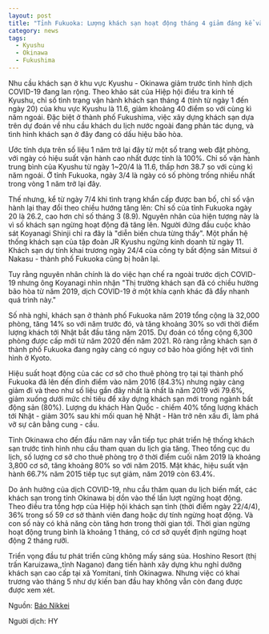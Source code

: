 ```yaml
---
layout: post
title: "Tỉnh Fukuoka: Lượng khách sạn hoạt động tháng 4 giảm đáng kể và có dấu hiệu bão hòa trước dịch COVID-19"
category: news
tags: 
  - Kyushu
  - Okinawa
  - Fukushima
---
```


Nhu cầu khách sạn ở khu vực Kyushu - Okinawa giảm trước tình hình dịch COVID-19 đang lan rộng. Theo khảo sát của Hiệp hội điều tra kinh tế Kyushu, chỉ số tình trạng vận hành khách sạn tháng 4 (tính từ ngày 1 đến ngày 20) của khu vực Kyushu là 11.6, giảm khoảng 40 điểm so với cùng kì năm ngoái. Đặc biệt ở thành phố Fukushima, việc xây dựng khách sạn dựa trên dự đoán về nhu cầu khách du lịch nước ngoài đang phản tác dụng, và tình hình khách sạn ở đây đang có dấu hiệu bão hòa.

Ước tính dựa trên số liệu 1 năm trở lại đây từ một số trang web đặt phòng, với ngày có hiệu suất vận hành cao nhất được tính là 100%. Chỉ số vận hành trung bình của Kyushu từ ngày 1~20/4 là 11.6, thấp hơn 38.7 so với cùng kì năm ngoái. Ở tỉnh Fukuoka, ngày 3/4 là ngày có số phòng trống nhiều nhất trong vòng 1 năm trở lại đây.

Thế nhưng, kể từ ngày 7/4 khi tình trạng khẩn cấp được ban bố, chỉ số vận hành lại thay đổi theo chiều hướng tăng lên: Chỉ số của tỉnh Fukuoka ngày 20 là 26.2, cao hơn chỉ số tháng 3 (8.9). Nguyên nhân của hiện tượng này là vì số khách sạn ngừng hoạt động đã tăng lên. Người đứng đầu cuộc khảo sát Koyanagi Shinji chỉ ra đây là "diễn biến chưa từng thấy". Một phần hệ thống khách sạn của tập đoàn JR Kyushu ngừng kinh doanh từ ngày 11. Khách sạn dự tính khai trương ngày 24/4 của công ty bất động sản Mitsui ở Nakasu - thành phố Fukuoka cũng bị hoãn lại.

Tuy rằng nguyên nhân chính là do việc hạn chế ra ngoài trước dịch COVID-19 nhưng ông Koyanagi nhìn nhận "Thị trường khách sạn đã có chiều hường bão hòa từ năm 2019, dịch COVID-19 ở một khía cạnh khác đã đẩy nhanh quá trình này."

Số nhà nghỉ, khách sạn ở thành phố Fukuoka năm 2019 tổng cộng là 32,000 phòng, tăng 14% so với năm trước đó, và tăng khoảng 30% so với thời điểm lượng khách tới Nhật bắt đầu tăng năm 2015. Dự đoán có tổng cộng 6,300 phòng được cấp mới từ năm 2020 đến năm 2021. Rõ ràng rằng khách sạn ở thành phố Fukuoka đang ngày càng có nguy cơ bão hòa giống hệt với tình hình ở Kyoto. 

Hiệu suất hoạt động của các cơ sở cho thuê phòng trọ tại tại thành phố Fukuoka đã lên đến đỉnh điểm vào năm 2016 (84.3%) nhưng ngày càng giảm đi và theo như số liệu gần đây nhất là nhất là năm 2019 với 79.6%, giảm xuống dưới mức chỉ tiêu để xây dựng khách sạn mới trong ngành bất động sản (80%). Lượng du khách Hàn Quốc - chiếm 40% tổng lượng khách tới Nhật - giảm 30% sau khi mối quan hệ Nhật - Hàn trở nên xấu đi, làm phá vỡ sự cân bằng cung - cầu.

Tỉnh Okinawa cho đến đầu năm nay vẫn tiếp tục phát triển hệ thống khách sạn trước tình hình nhu cầu tham quan du lịch gia tăng. Theo tổng cục du lịch, số lượng cơ sở cho thuê phòng trọ ở thời điểm cuối năm 2019 là khoảng 3,800 cơ sở, tăng khoảng 80% so với năm 2015. Mặt khác, hiệu suất vận hành 66.7% năm 2015 tiếp tục sụt giảm, năm 2019 còn 63.4%.

Do ảnh hưởng của dịch COVID-19, nhu cầu thăm quan du lịch biến mất, các khách sạn trong tỉnh Okinawa bị dồn vào thế lần lượt ngừng hoạt động. Theo điều tra tổng hợp của Hiệp hội khách sạn tỉnh (thời điểm ngày 22/4/4), 36% trong số 59 cơ sở thành viên đang hoặc dự tính ngừng hoạt động. Và con số này có khả năng còn tăng hơn trong thời gian tới. Thời gian ngừng hoạt động trung bình là khoảng 1 tháng, có cơ sở quyết định ngừng hoạt động 2 tháng rưỡi.

Triển vọng đầu tư phát triển cũng không mấy sáng sủa. Hoshino Resort (thị trấn Karuizawa,,tỉnh Nagano) đang tiến hành xây dựng khu nghỉ dưỡng khách sạn cao cấp tại xã Yomitani, tỉnh Okinagwa. Nhưng việc có khai trương vào tháng 5 như dự kiến ban đầu hay không vẫn còn đang được được xem xét.


Nguồn: [Báo Nikkei](https://www.nikkei.com/article/DGXMZO58447170U0A420C2LX0000/)

Người dịch: HY 

